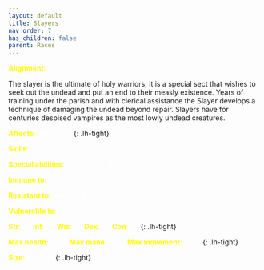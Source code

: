 ```yaml
---
layout: default
title: Slayers
nav_order: 7
has_children: false
parent: Races
---
```


<span style="color: yellow">**Alignment**:</span> <span style="color: white">Pious - Test</span>

The slayer is the ultimate of holy warriors; it is a special sect that wishes to seek out the undead and put an end to their measly existence. Years of training under the parish and with clerical assistance the Slayer develops a technique of damaging the undead beyond repair. Slayers have for centuries despised vampires as the most lowly undead creatures.


<span style="color: yellow">**Affects**:</span> <span style="color:white">detect evil</span>
{: .lh-tight}

<span style="color: yellow">**Skills**:</span> <span style="color:white">holy wrath, shift, stake
{: .lh-tight}

<span style="color: yellow">**Special abilities**:</span> <span style="color:white">None{: .text-grey-lt-100}
{: .lh-tight}

<span style="color: yellow">**Immune to**:</span> <span style="color:white">None
{: .lh-tight}

<span style="color: yellow">**Resistant to**:</span> <span style="color:white">None
{: .lh-tight}

<span style="color: yellow">**Vulnerable to**:</span> <span style="color:white">negative
{: .lh-tight}

<span style="color: yellow">**Str**:</span> <span style="color:white">20</span> <span style="color: yellow">**Int**:</span> <span style="color:white">20</span> <span style="color: yellow">**Wis**:</span> <span style="color:white">20</span> <span style="color: yellow">**Dex**:</span> <span style="color:white">20</span> <span style="color: yellow">**Con**:</span> <span style="color:white">20</span>
{: .lh-tight}

<span style="color: yellow">**Max health**:</span> <span style="color:white">3250</span> <span style="color: yellow">**Max mana**:</span> <span style="color:white">2750</span> <span style="color: yellow">**Max movement**:</span> <span style="color:white">2750</span>
{: .lh-tight}

<span style="color: yellow">**Size**:</span> <span style="color:white">medium</span>
{: .lh-tight}
